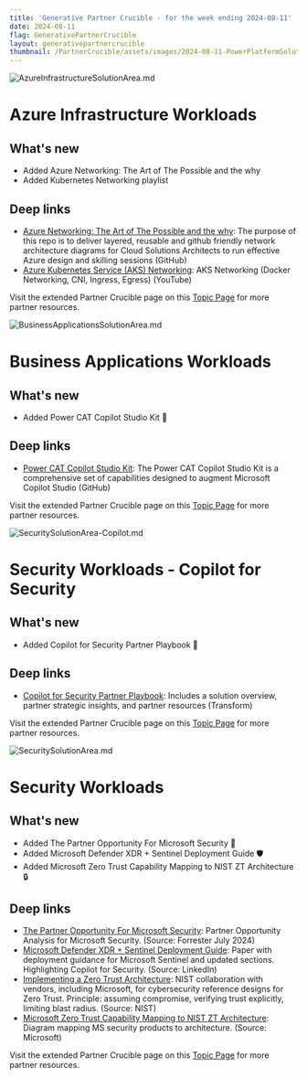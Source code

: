```yaml
---
title: 'Generative Partner Crucible - for the week ending 2024-08-11'
date: 2024-08-11
flag: GenerativePartnerCrucible
layout: generativepartnercrucible
thumbnail: /PartnerCrucible/assets/images/2024-08-11-PowerPlatformSolutionArea.md-image.png
---
```

![ AzureInfrastructureSolutionArea.md ]( /PartnerCrucible/assets/images/2024-08-11-AzureInfrastructureSolutionArea.md-image.png )

# Azure Infrastructure Workloads

## What's new

- Added Azure Networking: The Art of The Possible and the why
- Added Kubernetes Networking playlist

## Deep links

- [Azure Networking: The Art of The Possible and the why](https://github.com/nehalineogi/azure-networking): The purpose of this repo is to deliver layered, reusable and github friendly network architecture diagrams for Cloud Solutions Architects to run effective Azure design and skilling sessions (GitHub)
- [Azure Kubernetes Service (AKS) Networking](https://www.youtube.com/playlist?list=PLb4hYfatvJJiIzPftv85zYFq7PXnUY2Zg): AKS Networking (Docker Networking, CNI, Ingress, Egress) (YouTube)

Visit the extended Partner Crucible page on this [Topic Page](https://lagimik.github.io/PartnerCrucible/AzureInfrastructureSolutionArea) for more partner resources.

![ BusinessApplicationsSolutionArea.md ]( /PartnerCrucible/assets/images/2024-08-11-BusinessApplicationsSolutionArea.md-image.png )


# Business Applications Workloads

## What's new

- Added Power CAT Copilot Studio Kit 🚀

## Deep links

- [Power CAT Copilot Studio Kit](https://github.com/microsoft/Power-CAT-Copilot-Studio-Kit/blob/main/README.md): The Power CAT Copilot Studio Kit is a comprehensive set of capabilities designed to augment Microsoft Copilot Studio (GitHub)

Visit the extended Partner Crucible page on this [Topic Page](https://lagimik.github.io/PartnerCrucible/MicrosoftCopilots) for more partner resources.

![ SecuritySolutionArea-Copilot.md ]( /PartnerCrucible/assets/images/2024-08-11-SecuritySolutionArea-Copilot.md-image.png )

# Security Workloads - Copilot for Security

## What's new

- Added Copilot for Security Partner Playbook 🚀

## Deep links

- [Copilot for Security Partner Playbook](https://aka.ms/copilotforsecurity/partnerplaybook): Includes a solution overview, partner strategic insights, and partner resources (Transform)

Visit the extended Partner Crucible page on this [Topic Page](https://lagimik.github.io/PartnerCrucible/SecuritySolutionArea-Copilot) for more partner resources.

![ SecuritySolutionArea.md ]( /PartnerCrucible/assets/images/2024-08-11-SecuritySolutionArea.md-image.png )

# Security Workloads

## What's new

- Added The Partner Opportunity For Microsoft Security 💼
- Added Microsoft Defender XDR + Sentinel Deployment Guide 🛡️
- Added Microsoft Zero Trust Capability Mapping to NIST ZT Architecture 🔒

## Deep links

- [The Partner Opportunity For Microsoft Security](https://bcb.transform.microsoft.com/analyststudies): Partner Opportunity Analysis for Microsoft Security. (Source: Forrester July 2024)
- [Microsoft Defender XDR + Sentinel Deployment Guide](https://www.linkedin.com/posts/ray-reyes-598062125_ms-defender-xdr-sentinel-deployment-guide-activity-7226821634622414848-esb6?utm_source=share&utm_medium=member_desktop): Paper with deployment guidance for Microsoft Sentinel and updated sections. Highlighting Copilot for Security. (Source: LinkedIn)
- [Implementing a Zero Trust Architecture](https://www.nccoe.nist.gov/sites/default/files/2024-07/zta-nist-sp-1800-35-preliminary-draft-4.pdf): NIST collaboration with vendors, including Microsoft, for cybersecurity reference designs for Zero Trust. Principle: assuming compromise, verifying trust explicitly, limiting blast radius. (Source: NIST)
- [Microsoft Zero Trust Capability Mapping to NIST ZT Architecture](https://www.microsoft.com/en-us/security/blog/2024/08/06/how-microsoft-and-nist-are-collaborating-to-advance-the-zero-trust-implementation/): Diagram mapping MS security products to architecture. (Source: Microsoft)

Visit the extended Partner Crucible page on this [Topic Page](https://lagimik.github.io/PartnerCrucible/SecuritySolutionArea) for more partner resources.

